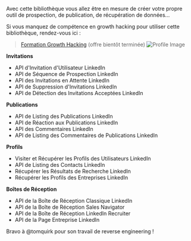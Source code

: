 Avec cette bibliothèque vous allez être en mesure de créer votre propre outil de prospection, de publication, de récupération de données...

Si vous manquez de compétence en growth hacking pour utiliser cette bibliothèque, rendez-vous ici :

> [Formation Growth Hacking](https://paiement.formation-growth-hacking.fr/formation-growth-summer)
(offre bientôt terminée)
![Profile Image](https://media.licdn.com/dms/image/v2/D4E03AQGqQSQg2dfhRA/profile-displayphoto-shrink_400_400/profile-displayphoto-shrink_400_400/0/1706257147004?e=1728518400&v=beta&t=XxIFxqp1e9DaGjyl7NSEicymjqeDfi-xB5Ctl5wTw_E)

**Invitations**

- API d'Invitation d'Utilisateur LinkedIn
- API de Séquence de Prospection LinkedIn
- API des Invitations en Attente LinkedIn
- API de Suppression d'Invitations LinkedIn
- API de Détection des Invitations Acceptées LinkedIn

**Publications**

- API de Listing des Publications LinkedIn
- API de Réaction aux Publications LinkedIn
- API des Commentaires LinkedIn
- API de Listing des Commentaires de Publications LinkedIn

**Profils**

- Visiter et Récupérer les Profils des Utilisateurs LinkedIn
- API de Listing des Contacts LinkedIn
- Récupérer les Résultats de Recherche LinkedIn
- Récupérer les Profils des Entreprises LinkedIn

**Boîtes de Réception**

- API de la Boîte de Réception Classique LinkedIn
- API de la Boîte de Réception Sales Navigator
- API de la Boîte de Réception LinkedIn Recruiter
- API de la Page Entreprise LinkedIn

Bravo à @tomquirk pour son travail de reverse engineering !

